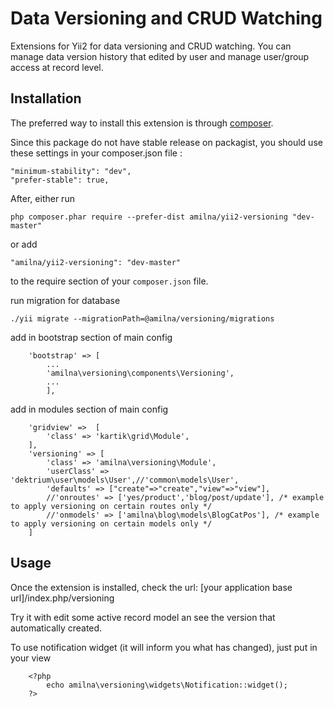 Data Versioning and CRUD Watching
============================
Extensions for Yii2 for data versioning and CRUD watching. You can manage data version history that edited by user and manage user/group access at record level.

Installation
------------

The preferred way to install this extension is through [composer](http://getcomposer.org/download/).


Since this package do not have stable release on packagist, you should use these settings in your composer.json file :

```
"minimum-stability": "dev",
"prefer-stable": true,
```
After, either run

```
php composer.phar require --prefer-dist amilna/yii2-versioning "dev-master"
```

or add

```
"amilna/yii2-versioning": "dev-master"
```

to the require section of your `composer.json` file.


run migration for database

```
./yii migrate --migrationPath=@amilna/versioning/migrations
```

add in bootstrap section of main config

```
	'bootstrap' => [
		...
		'amilna\versioning\components\Versioning',
		...
    	],   

```


add in modules section of main config

```
	'gridview' =>  [
		'class' => 'kartik\grid\Module',
	],
	'versioning' => [
		'class' => 'amilna\versioning\Module',
		'userClass' =>  'dektrium\user\models\User',//'common\models\User',            
		'defaults' => ["create"=>"create","view"=>"view"],
		//'onroutes' => ['yes/product','blog/post/update'], /* example to apply versioning on certain routes only */
		//'onmodels' => ['amilna\blog\models\BlogCatPos'], /* example to apply versioning on certain models only */
	]
```



Usage
-----

Once the extension is installed, check the url:
[your application base url]/index.php/versioning

Try it with edit some active record model an see the version that automatically created.

To use notification widget (it will inform you what has changed), just put in your view

```
	<?php
		echo amilna\versioning\widgets\Notification::widget();              
	?>
```